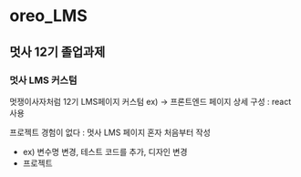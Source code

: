 # oreo_LMS
## 멋사 12기 졸업과제
### 멋사 LMS 커스텀
멋쟁이사자처럼 12기 LMS페이지 커스텀
ex) -> 프론트엔드 페이지 상세 구성 : react 사용 

프로젝트 경험이 없다 : 멋사 LMS 페이지 혼자 처음부터 작성
* ex) 변수명 변경, 테스트 코드를 추가, 디자인 변경
* 프로젝트
